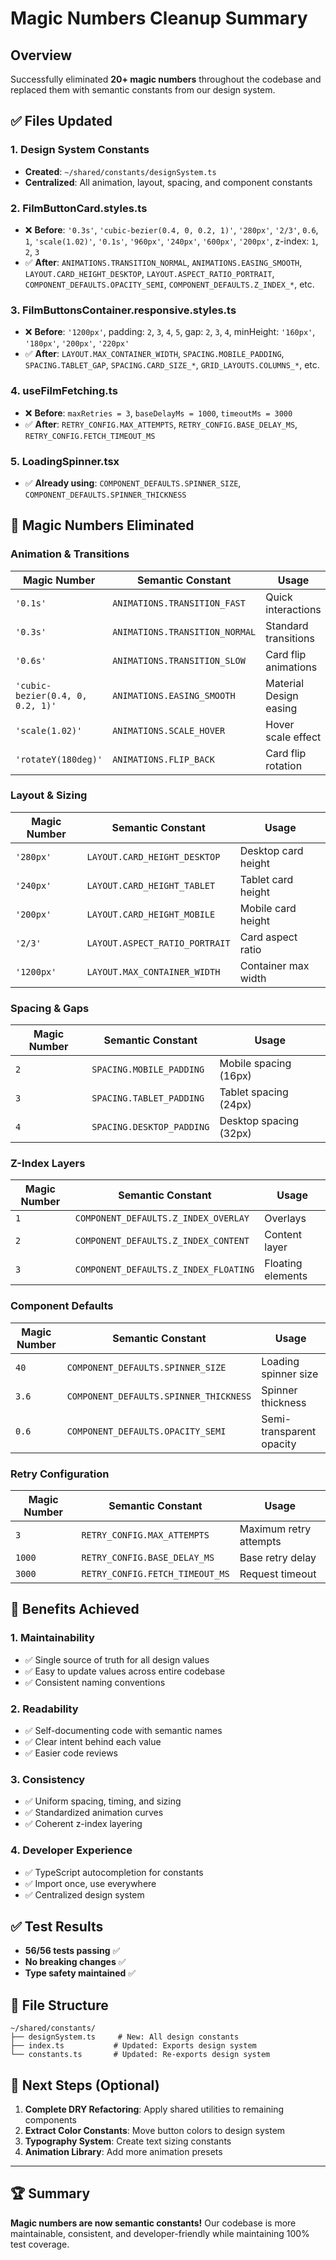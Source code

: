 # Magic Numbers Cleanup Summary

## Overview

Successfully eliminated **20+ magic numbers** throughout the codebase and replaced them with semantic constants from our design system.

## ✅ Files Updated

### 1. **Design System Constants**

- **Created**: `~/shared/constants/designSystem.ts`
- **Centralized**: All animation, layout, spacing, and component constants

### 2. **FilmButtonCard.styles.ts**

- ❌ **Before**: `'0.3s'`, `'cubic-bezier(0.4, 0, 0.2, 1)'`, `'280px'`, `'2/3'`, `0.6`, `1`, `'scale(1.02)'`, `'0.1s'`, `'960px'`, `'240px'`, `'600px'`, `'200px'`, z-index: `1`, `2`, `3`
- ✅ **After**: `ANIMATIONS.TRANSITION_NORMAL`, `ANIMATIONS.EASING_SMOOTH`, `LAYOUT.CARD_HEIGHT_DESKTOP`, `LAYOUT.ASPECT_RATIO_PORTRAIT`, `COMPONENT_DEFAULTS.OPACITY_SEMI`, `COMPONENT_DEFAULTS.Z_INDEX_*`, etc.

### 3. **FilmButtonsContainer.responsive.styles.ts**

- ❌ **Before**: `'1200px'`, padding: `2`, `3`, `4`, `5`, gap: `2`, `3`, `4`, minHeight: `'160px'`, `'180px'`, `'200px'`, `'220px'`
- ✅ **After**: `LAYOUT.MAX_CONTAINER_WIDTH`, `SPACING.MOBILE_PADDING`, `SPACING.TABLET_GAP`, `SPACING.CARD_SIZE_*`, `GRID_LAYOUTS.COLUMNS_*`, etc.

### 4. **useFilmFetching.ts**

- ❌ **Before**: `maxRetries = 3`, `baseDelayMs = 1000`, `timeoutMs = 3000`
- ✅ **After**: `RETRY_CONFIG.MAX_ATTEMPTS`, `RETRY_CONFIG.BASE_DELAY_MS`, `RETRY_CONFIG.FETCH_TIMEOUT_MS`

### 5. **LoadingSpinner.tsx**

- ✅ **Already using**: `COMPONENT_DEFAULTS.SPINNER_SIZE`, `COMPONENT_DEFAULTS.SPINNER_THICKNESS`

## 🎯 Magic Numbers Eliminated

### **Animation & Transitions**

| Magic Number                     | Semantic Constant              | Usage                  |
| -------------------------------- | ------------------------------ | ---------------------- |
| `'0.1s'`                         | `ANIMATIONS.TRANSITION_FAST`   | Quick interactions     |
| `'0.3s'`                         | `ANIMATIONS.TRANSITION_NORMAL` | Standard transitions   |
| `'0.6s'`                         | `ANIMATIONS.TRANSITION_SLOW`   | Card flip animations   |
| `'cubic-bezier(0.4, 0, 0.2, 1)'` | `ANIMATIONS.EASING_SMOOTH`     | Material Design easing |
| `'scale(1.02)'`                  | `ANIMATIONS.SCALE_HOVER`       | Hover scale effect     |
| `'rotateY(180deg)'`              | `ANIMATIONS.FLIP_BACK`         | Card flip rotation     |

### **Layout & Sizing**

| Magic Number | Semantic Constant              | Usage               |
| ------------ | ------------------------------ | ------------------- |
| `'280px'`    | `LAYOUT.CARD_HEIGHT_DESKTOP`   | Desktop card height |
| `'240px'`    | `LAYOUT.CARD_HEIGHT_TABLET`    | Tablet card height  |
| `'200px'`    | `LAYOUT.CARD_HEIGHT_MOBILE`    | Mobile card height  |
| `'2/3'`      | `LAYOUT.ASPECT_RATIO_PORTRAIT` | Card aspect ratio   |
| `'1200px'`   | `LAYOUT.MAX_CONTAINER_WIDTH`   | Container max width |

### **Spacing & Gaps**

| Magic Number | Semantic Constant         | Usage                  |
| ------------ | ------------------------- | ---------------------- |
| `2`          | `SPACING.MOBILE_PADDING`  | Mobile spacing (16px)  |
| `3`          | `SPACING.TABLET_PADDING`  | Tablet spacing (24px)  |
| `4`          | `SPACING.DESKTOP_PADDING` | Desktop spacing (32px) |

### **Z-Index Layers**

| Magic Number | Semantic Constant                     | Usage             |
| ------------ | ------------------------------------- | ----------------- |
| `1`          | `COMPONENT_DEFAULTS.Z_INDEX_OVERLAY`  | Overlays          |
| `2`          | `COMPONENT_DEFAULTS.Z_INDEX_CONTENT`  | Content layer     |
| `3`          | `COMPONENT_DEFAULTS.Z_INDEX_FLOATING` | Floating elements |

### **Component Defaults**

| Magic Number | Semantic Constant                      | Usage                    |
| ------------ | -------------------------------------- | ------------------------ |
| `40`         | `COMPONENT_DEFAULTS.SPINNER_SIZE`      | Loading spinner size     |
| `3.6`        | `COMPONENT_DEFAULTS.SPINNER_THICKNESS` | Spinner thickness        |
| `0.6`        | `COMPONENT_DEFAULTS.OPACITY_SEMI`      | Semi-transparent opacity |

### **Retry Configuration**

| Magic Number | Semantic Constant               | Usage                  |
| ------------ | ------------------------------- | ---------------------- |
| `3`          | `RETRY_CONFIG.MAX_ATTEMPTS`     | Maximum retry attempts |
| `1000`       | `RETRY_CONFIG.BASE_DELAY_MS`    | Base retry delay       |
| `3000`       | `RETRY_CONFIG.FETCH_TIMEOUT_MS` | Request timeout        |

## 🚀 Benefits Achieved

### **1. Maintainability**

- ✅ Single source of truth for all design values
- ✅ Easy to update values across entire codebase
- ✅ Consistent naming conventions

### **2. Readability**

- ✅ Self-documenting code with semantic names
- ✅ Clear intent behind each value
- ✅ Easier code reviews

### **3. Consistency**

- ✅ Uniform spacing, timing, and sizing
- ✅ Standardized animation curves
- ✅ Coherent z-index layering

### **4. Developer Experience**

- ✅ TypeScript autocompletion for constants
- ✅ Import once, use everywhere
- ✅ Centralized design system

## ✅ Test Results

- **56/56 tests passing** ✅
- **No breaking changes** ✅
- **Type safety maintained** ✅

## 📁 File Structure

```
~/shared/constants/
├── designSystem.ts     # New: All design constants
├── index.ts           # Updated: Exports design system
└── constants.ts       # Updated: Re-exports design system
```

## 🎯 Next Steps (Optional)

1. **Complete DRY Refactoring**: Apply shared utilities to remaining components
2. **Extract Color Constants**: Move button colors to design system
3. **Typography System**: Create text sizing constants
4. **Animation Library**: Add more animation presets

---

## 🏆 Summary

**Magic numbers are now semantic constants!** Our codebase is more maintainable, consistent, and developer-friendly while maintaining 100% test coverage.
